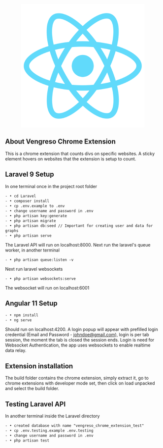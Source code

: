 <p align="center">
		<img src="react-vengreso/public/logo512.png" width="400">
</p>

## About Vengreso Chrome Extension

This is a chrome extension that counts divs on specific websites. A sticky element hovers on websites that the extension is setup to count.

## Laravel 9 Setup
In one terminal once in the project root folder
```
- •	cd Laravel
- •	composer install
- •	cp .env.example to .env
- •	change username and password in .env
- •	php artisan key:generate
- •	php artisan migrate
- •	php artisan db:seed // Important for creating user and data for graphs
- •	php artisan serve
```
The Laravel API will run on localhost:8000.
Next run the laravel's queue worker, in another terminal

```
- •	php artisan queue:listen -v
```

Next run laravel websockets

```
- •	php artisan websockets:serve
```
The websocket will run on localhost:6001

## Angular 11 Setup

```
- •	npm install
- •	ng serve
```
Should run on localhost:4200.
A login popup will appear with prefilled login credential (Email and Password - johndoe@gmail.com), login is per tab session, the moment the tab is closed the session ends. Login is need for Websocket Authentication, the app uses websockets to enable realtime data relay.

## Extension installation
The build folder contains the chrome extension, simply extract it, go to chrome extensions with developer mode set, then click on load unpacked and select the build folder.

## Testing Laravel API
In another terminal inside the Laravel directory

```
- •	created database with name "vengreso_chrome_extension_test"
- •	cp .env.testing.example .env.testing
- •	change username and password in .env
- •	php artisan test
```